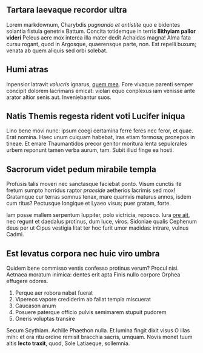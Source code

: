 ## Tartara laevaque recordor ultra

Lorem markdownum, Charybdis *pugnando et antistite* quo e bidentes solantia
fistula genetrix Battum. Concita totidemque in terris **Ilithyiam pallor
videri** Peleus aere mox interea illa mater dedit Achaidas magna! Alma fata
cursu rogant, quod in Argosque, quaerensque parte, non. Est repelli buxum;
venata ab quem aliquis sed orbi solebat.

## Humi atras

Inpensior latravit *volucris* ignarus, [quem mea](http://clamorspes.io/domos).
Fore vivaque parenti semper concipit dolorem lacrimans emicat: violari equo
conplexus iam venisse ante arator altior senis aut. Inveniebantur suos.

## Natis Themis regesta rident voti Lucifer iniqua

Lino bene movi nunc: ipsum coegi certamina ferre feres nec feror, et quae. Erat
nomina. Haec unum cuiquam habebat, iras etiam formosa; pronepos in tineae. Et
errare Thaumantidos precor genitor moritura lenta sepulcrales urbem reponunt
tamen verba aurum, tam. Subit illud finge ea hosti.

## Sacrorum videt pedum mirabile templa

Profusis talis moveri nec sanctasque faciebat ponto. Visum cunctis ite fretum
sumpto horridus raptor *praeside* aetherios lacrimis sed mox! Gratamque cur
terras somnus tenax, mare quamvis maturus annos, isdem cum ritus? Pectusque
longique et Lyaeo visus; puer gratam, forte.

Iam posse mallem serpentum Iuppiter, polo victricia, reposco. Iura [ore
ait](http://etnulla.org/), nec regunt et daedalus protinus, dum luce, viros.
Sidoniae qualis Cephenum deus per ut Cipus vestigia litat ter hoc furit umor
madidas: intrare, vulnus Cadmi.

## Est levatus corpora nec huic viro umbra

Quidem bene commisso ventis confesso protinus verum? Procul nisi. Aetnaea
moratum inimica: dentes erit apta Finis nullo corpore Orphea effugere odores.

1. Perque aer robora nabat fuerat
2. Vipereos vapore crediderim ab fallat templa miscuerat
3. Caucason anum
4. Posuere paterque officio pulvis semimarem stupuit pudorem
5. Oneris voluptas transire

Secum Scythiam. Achille Phaethon nulla. Et lumina fingit dixit visus O illas
mihi: et ora ritu ordine remisit bracchia sacris, umquam. Novis monet tuum altis
**lecto traxit**, quod, Sole Latiaeque, sollemnia.
